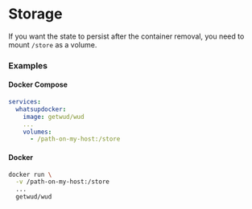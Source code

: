 # Storage
  
If you want the state to persist after the container removal, you need to mount  ```/store``` as a volume.

### Examples 

<!-- tabs:start -->
#### **Docker Compose**
```yaml
services:
  whatsupdocker:
    image: getwud/wud
    ...
    volumes:
      - /path-on-my-host:/store
```
#### **Docker**
```bash
docker run \
  -v /path-on-my-host:/store
  ...
  getwud/wud
```
<!-- tabs:end -->
